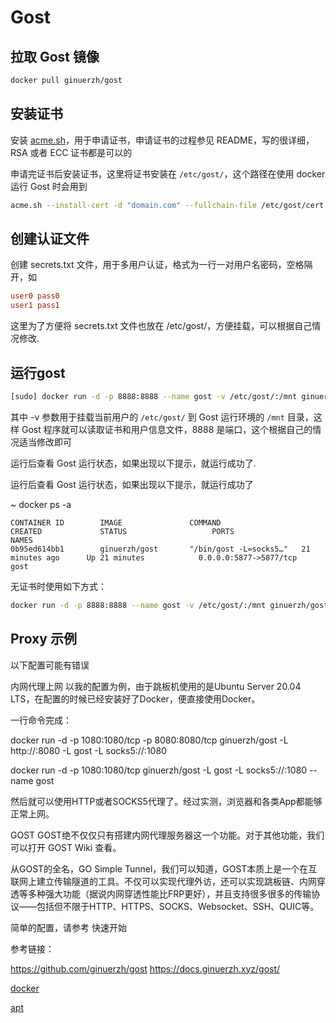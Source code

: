# Gost

## 拉取 Gost 镜像

```sh
docker pull ginuerzh/gost
```

## 安装证书

安装 [acme.sh](https://github.com/Neilpang/acme.sh)，用于申请证书，申请证书的过程参见 README，写的很详细，RSA 或者 ECC 证书都是可以的

申请完证书后安装证书，这里将证书安装在 `/etc/gost/`，这个路径在使用 docker 运行 Gost 时会用到

```sh
acme.sh --install-cert -d "domain.com" --fullchain-file /etc/gost/cert.pem --key-file /etc/gost/key.pem
```

## 创建认证文件

创建 secrets.txt 文件，用于多用户认证，格式为一行一对用户名密码，空格隔开，如

```conf
user0 pass0
user1 pass1
```
这里为了方便将 secrets.txt 文件也放在 /etc/gost/，方便挂载，可以根据自己情况修改.

## 运行gost

```sh
[sudo] docker run -d -p 8888:8888 --name gost -v /etc/gost/:/mnt ginuerzh/gost -L="socks5+tls://:8888?cert=/mnt/cert.pem&key=/mnt/key.pem&secrets=/mnt/secrets.txt"
```

其中 -v 参数用于挂载当前用户的 `/etc/gost/` 到 Gost 运行环境的 `/mnt` 目录，这样 Gost 程序就可以读取证书和用户信息文件，8888 是端口，这个根据自己的情况适当修改即可

运行后查看 Gost 运行状态，如果出现以下提示，就运行成功了.


运行后查看 Gost 运行状态，如果出现以下提示，就运行成功了

~ docker ps -a

```output
CONTAINER ID        IMAGE               COMMAND                  CREATED             STATUS                   PORTS                    NAMES
0b95ed614bb1        ginuerzh/gost       "/bin/gost -L=socks5…"   21 minutes ago      Up 21 minutes            0.0.0.0:5877->5877/tcp   gost
```

无证书时使用如下方式：

```sh
docker run -d -p 8888:8888 --name gost -v /etc/gost/:/mnt ginuerzh/gost -L="socks5://:8888"
```

## Proxy 示例

以下配置可能有错误

内网代理上网
以我的配置为例，由于跳板机使用的是Ubuntu Server 20.04 LTS，在配置的时候已经安装好了Docker，便直接使用Docker。

一行命令完成：

docker run -d -p 1080:1080/tcp -p 8080:8080/tcp ginuerzh/gost -L http://:8080 -L gost -L socks5://:1080


docker run -d -p 1080:1080/tcp ginuerzh/gost -L gost -L socks5://:1080 --name gost

然后就可以使用HTTP或者SOCKS5代理了。经过实测，浏览器和各类App都能够正常上网。

GOST
GOST绝不仅仅只有搭建内网代理服务器这一个功能。对于其他功能，我们可以打开 GOST Wiki 查看。

从GOST的全名，GO Simple Tunnel，我们可以知道，GOST本质上是一个在互联网上建立传输隧道的工具。不仅可以实现代理外访，还可以实现跳板链、内网穿透等多种强大功能（据说内网穿透性能比FRP更好），并且支持很多很多的传输协议——包括但不限于HTTP、HTTPS、SOCKS、Websocket、SSH、QUIC等。

简单的配置，请参考 快速开始


参考链接：

https://github.com/ginuerzh/gost
https://docs.ginuerzh.xyz/gost/

[docker](https://imciel.com/2018/04/29/create-gost-socks5-over-tls-proxy/)

[apt](https://getzhuji.com/3818.html)